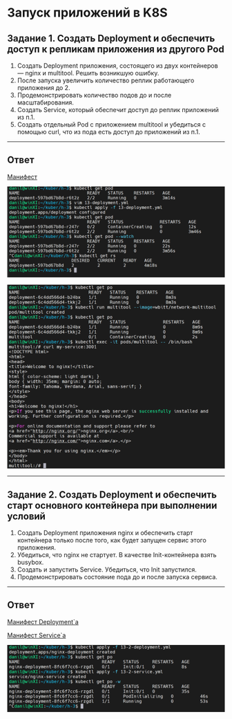 # Запуск приложений в K8S

## Задание 1. Создать Deployment и обеспечить доступ к репликам приложения из другого Pod

1. Создать Deployment приложения, состоящего из двух контейнеров — nginx и multitool. Решить возникшую ошибку.
2. После запуска увеличить количество реплик работающего приложения до 2.
3. Продемонстрировать количество подов до и после масштабирования.
4. Создать Service, который обеспечит доступ до реплик приложений из п.1.
5. Создать отдельный Pod с приложением multitool и убедиться с помощью curl, что из пода есть доступ до приложений из п.1.

---

## Ответ 

[Манифест](https://github.com/loginochka/kuber/blob/main/h-3/13-1-deployment.yml)

![Масштабирование](https://github.com/loginochka/kuber/blob/main/media/1_3_rs_after_update.png)

![Результат curl`а](https://github.com/loginochka/kuber/blob/main/media/1_3_check_connection_inside.png)

---

## Задание 2. Создать Deployment и обеспечить старт основного контейнера при выполнении условий

1. Создать Deployment приложения nginx и обеспечить старт контейнера только после того, как будет запущен сервис этого приложения.
2. Убедиться, что nginx не стартует. В качестве Init-контейнера взять busybox.
3. Создать и запустить Service. Убедиться, что Init запустился.
4. Продемонстрировать состояние пода до и после запуска сервиса.

---

## Ответ 

[Манифест Deployment`а](https://github.com/loginochka/kuber/blob/main/h-3/13-2-deployment.yml)

[Манифест Service`а](https://github.com/loginochka/kuber/blob/main/h-3/13-2-service.yml)

![Резултат работы до и после запуска сервиса](https://github.com/loginochka/kuber/blob/main/media/1_3_init_container.png)
